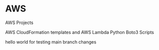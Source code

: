 # AWS
AWS Projects

AWS CloudFormation templates and AWS Lambda Python Boto3 Scripts 


hello world for testing main branch changes


